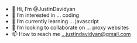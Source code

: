 - 👋 Hi, I’m @JustinDavidyan
- 👀 I’m interested in ... coding
- 🌱 I’m currently learning ... javascript
- 💞️ I’m looking to collaborate on ... proxy websites
- 📫 How to reach me ...justindavidyan@gmail.com 

<!---
JustinDavidyan/JustinDavidyan is a ✨ special ✨ repository because its `README.md` (this file) appears on your GitHub profile.
You can click the Preview link to take a look at your changes.
--->
